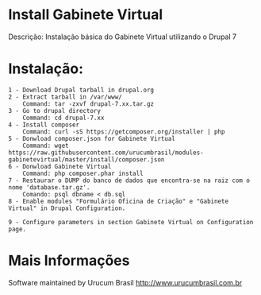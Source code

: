 Install Gabinete Virtual
===============

Descrição: Instalação básica do Gabinete Virtual utilizando o Drupal 7

Instalação:
===============
	1 - Download Drupal tarball in drupal.org
	2 - Extract tarball in /var/www/
		Command: tar -zxvf drupal-7.xx.tar.gz
	3 - Go to drupal directory 
		Command: cd drupal-7.xx
	4 - Install composer
		Command: curl -sS https://getcomposer.org/installer | php
	5 - Donwload composer.json for Gabinete Virtual
		Command: wget https://raw.githubusercontent.com/urucumbrasil/modules-gabinetevirtual/master/install/composer.json
	6 - Donwload Gabinete Virtual
		Command: php composer.phar install
	7 - Restaurar o DUMP do banco de dados que encontra-se na raiz com o nome 'database.tar.gz'. 
		Comando: psql dbname < db.sql
	8 - Enable modules "Formulário Oficina de Criação" e "Gabinete Virtual" in Drupal Configuration.

	9 - Configure parameters in section Gabinete Virtual on Configuration page.

Mais Informações
===============
Software maintained by Urucum Brasil
http://www.urucumbrasil.com.br

